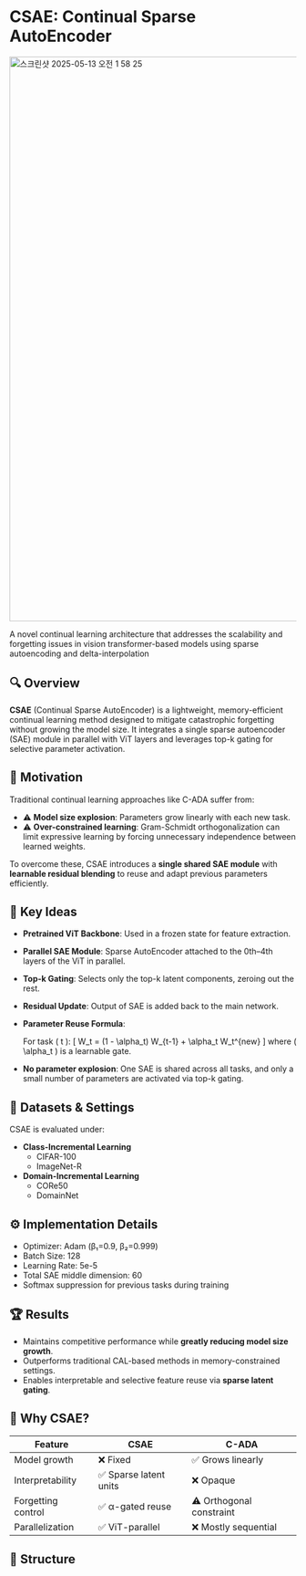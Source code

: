 # CSAE: Continual Sparse AutoEncoder

<img width="990" alt="스크린샷 2025-05-13 오전 1 58 25" src="https://github.com/user-attachments/assets/79b2c201-e8f5-440d-bd93-d65db54450a9" />


A novel continual learning architecture that addresses the scalability and forgetting issues in vision transformer-based models using sparse autoencoding and delta-interpolation

## 🔍 Overview

**CSAE** (Continual Sparse AutoEncoder) is a lightweight, memory-efficient continual learning method designed to mitigate catastrophic forgetting without growing the model size. It integrates a single sparse autoencoder (SAE) module in parallel with ViT layers and leverages top-k gating for selective parameter activation.

## 🚨 Motivation

Traditional continual learning approaches like C-ADA suffer from:

- ⚠️ **Model size explosion**: Parameters grow linearly with each new task.
- ⚠️ **Over-constrained learning**: Gram-Schmidt orthogonalization can limit expressive learning by forcing unnecessary independence between learned weights.

To overcome these, CSAE introduces a **single shared SAE module** with **learnable residual blending** to reuse and adapt previous parameters efficiently.

## 🧠 Key Ideas

- **Pretrained ViT Backbone**: Used in a frozen state for feature extraction.
- **Parallel SAE Module**: Sparse AutoEncoder attached to the 0th–4th layers of the ViT in parallel.
- **Top-k Gating**: Selects only the top-k latent components, zeroing out the rest.
- **Residual Update**: Output of SAE is added back to the main network.
- **Parameter Reuse Formula**:
  
  For task \( t \):
  \[
  W_t = (1 - \alpha_t) W_{t-1} + \alpha_t W_t^{new}
  \]
  where \( \alpha_t \) is a learnable gate.

- **No parameter explosion**: One SAE is shared across all tasks, and only a small number of parameters are activated via top-k gating.

## 🧪 Datasets & Settings

CSAE is evaluated under:

- **Class-Incremental Learning**
  - CIFAR-100
  - ImageNet-R
- **Domain-Incremental Learning**
  - CORe50
  - DomainNet

## ⚙️ Implementation Details

- Optimizer: Adam (β₁=0.9, β₂=0.999)
- Batch Size: 128
- Learning Rate: 5e-5
- Total SAE middle dimension: 60
- Softmax suppression for previous tasks during training

## 🏆 Results

- Maintains competitive performance while **greatly reducing model size growth**.
- Outperforms traditional CAL-based methods in memory-constrained settings.
- Enables interpretable and selective feature reuse via **sparse latent gating**.

## 📌 Why CSAE?

| Feature | CSAE | C-ADA |
|--------|------|-------|
| Model growth | ❌ Fixed | ✅ Grows linearly |
| Interpretability | ✅ Sparse latent units | ❌ Opaque |
| Forgetting control | ✅ α-gated reuse | ⚠️ Orthogonal constraint |
| Parallelization | ✅ ViT-parallel | ❌ Mostly sequential |

## 📁 Structure
